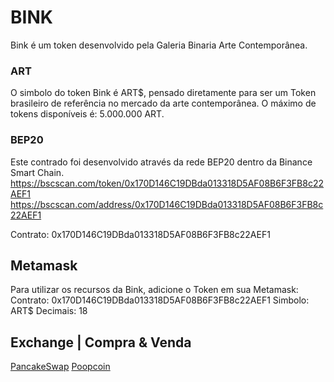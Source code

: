 # BINK
Bink é um token desenvolvido pela Galeria Binaria Arte Contemporânea.

### ART
O simbolo do token Bink é ART$, pensado diretamente para ser um Token brasileiro de referência no mercado da arte contemporânea.
O máximo de tokens disponíveis é: 5.000.000 ART.

### BEP20
Este contrado foi desenvolvido através da rede BEP20 dentro da Binance Smart Chain.
https://bscscan.com/token/0x170D146C19DBda013318D5AF08B6F3FB8c22AEF1
https://bscscan.com/address/0x170D146C19DBda013318D5AF08B6F3FB8c22AEF1

Contrato: 0x170D146C19DBda013318D5AF08B6F3FB8c22AEF1

## Metamask
Para utilizar os recursos da Bink, adicione o Token em sua Metamask:
Contrato: 0x170D146C19DBda013318D5AF08B6F3FB8c22AEF1
Simbolo: ART$
Decimais: 18

## Exchange | Compra & Venda
[PancakeSwap](https://pancakeswap.finance/info/token/0x170D146C19DBda013318D5AF08B6F3FB8c22AEF1)
[Poopcoin](https://poocoin.app/tokens/0x170D146C19DBda013318D5AF08B6F3FB8c22AEF1)
